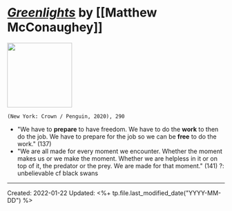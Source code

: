 
# [*Greenlights*](https://www.penguinrandomhouse.com/books/635407/greenlights-by-matthew-mcconaughey/) by [[Matthew McConaughey]]

<img src="https://images2.penguinrandomhouse.com/cover/9780593139134" width=150>

`(New York: Crown / Penguin, 2020), 290`

- "We have to **prepare** to have freedom. We have to do the **work** to then do the job. We have to prepare for the job so we can be **free** to do the work." (137)
- "We are all made for every moment we encounter. Whether the moment makes us or we make the moment. Whether we are helpless in it or on top of it, the predator or the prey. We are made for that moment." (141)
?: unbelievable cf black swans

---
Created: 2022-01-22
Updated: <%+ tp.file.last_modified_date("YYYY-MM-DD") %>

